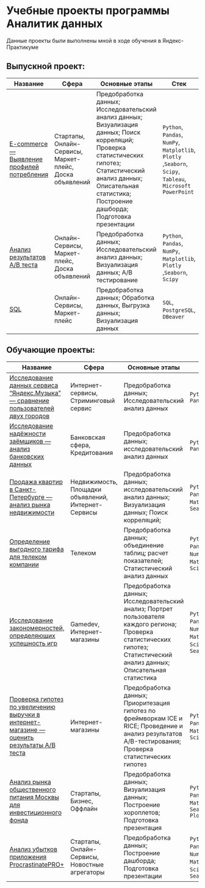 # Учебные проекты программы Аналитик данных 

Данные проекты были выполнены мной в ходе обучения в Яндекс-Практикуме

## Выпускной проект:
|Название   	|Сфера   	|Основные этапы   	|Стек   	|
|---	|---	|---	|---	|
|[ E-commerce — Выявление профилей потребления](https://github.com/janemo7/Study-projects/blob/master/final/e-com/e-com.ipynb) | Стартапы, Онлайн-Сервисы, Маркет-плейс, Доска объявлений | Предобработка данных; Исследовательский анализ данных; Визуализация данных; Поиск корреляций; Проверка статистических гипотез; Статистический анализ данных; Описательная статистика; Построение дашборда; Подготовка презентации  | `Python`, `Pandas`, `NumPy`, `Matplotlib`, `Plotly` ,`Seaborn`, `Scipy`, `Tableau`, `Microsoft PowerPoint`|
|[Анализ результатов A/B теста](https://github.com/janemo7/Study-projects/blob/master/final/test/test.ipynb) | Онлайн-Сервисы, Маркет-плейс, Доска объявлений | Предобработка данных;  Исследовательский анализ данных; Визуализация данных; А/В тестирование | `Python`, `Pandas`, `NumPy`, `Matplotlib`, `Plotly` ,`Seaborn`, `Scipy`|
|[SQL](https://github.com/janemo7/Study-projects/blob/master/final/sql/SQL.ipynb) | Онлайн-Сервисы, Маркет-плейс | Предобработка данных; Обработка данных, Выгрузка данных; Визуализация данных  | `SQL`, `PostgreSQL`, `DBeaver`|
## Обучающие проекты:
|Название   	|Сфера   	|Основные этапы   	|Стек   	|
|---	|---	|---	|---	|
|[Исследование данных сервиса “Яндекс.Музыка” — сравнение пользователей двух городов](https://github.com/janemo7/Study-projects/blob/master/big-cities-music/Project_1_yandex-music.ipynb)   	|Интернет-сервисы, Стриминговый сервис   	|Предобработка данных; Исследовательский анализ данных   	|`Python`, `Pandas`   	|
|[Исследование надёжности заёмщиков — анализ банковских данных](https://github.com/janemo7/Study-projects/blob/master/banks/banks.ipynb)   	|Банковская сфера, Кредитования  	|Предобработка данных; исследовательский анализ данных   	|`Python`, `Pandas`   	|
|[Продажа квартир в Санкт-Петербурге — анализ рынка недвижимости](https://github.com/janemo7/Study-projects/blob/master/apartments/apartments.ipynb) |Недвижимость, Площадки объявлений, Интернет-Сервисы |Предобработка данных; исследовательский анализ данных; Визуализация данных; Поиск корреляций; |`Python`, `Pandas`, `Matplotlib`, `Seaborn` |
|[Определение выгодного тарифа для телеком компании](https://github.com/janemo7/Study-projects/blob/master/telecom/telecom.ipynb)   	|Телеком   	|Предобработка данных; объединение таблиц; расчет показателей; Статистический анализ данных   	|`Python`, `Pandas`, `NumPy`, `Matplotlib`, `SciPy`   	|
[Исследование закономерностей, определяющих успешность игр](https://github.com/janemo7/Study-projects/blob/master/game/game.ipynb)   	|Gamedev, Интернет-магазины   	|Предобработка данных; Исследовательский анализ; Портрет пользователя каждого региона; Проверка статистических гипотез; Статистический анализ данных; Описательная статистика   	|`Python`, `Pandas`, `NumPy`, `Matplotlib`, `SciPy`, `Seaborn`   	|
[Проверка гипотез по увеличению выручки в интернет-магазине — оценить результаты A/B теста](https://github.com/janemo7/Study-projects/blob/master/hypotheses/hypotheses.ipynb) | Интернет-магазины|Предобработка данных; Приоритезация гипотез по фреймворкам ICE и RICE; Проведение и анализ результатов A/B-тестирования; Проверка статистических гипотез |`Python`, `Pandas`, `Matplotlib`, `SciPy` |
[Анализ рынка общественного питания Москвы для инвестиционного фонда](https://github.com/janemo7/Study-projects/blob/master/food-market/food.ipynb) | Стартапы, Бизнес, Оффлайн |Предобработка данных; Визуализация данных; Построение хороплетов; Подготовка презентация|`Python`, `Pandas`, `Matplotlib`, `Seaborn` `Plotly` |
[Анализ убытков приложения ProcrastinatePRO+](https://github.com/janemo7/Study-projects/blob/master/procrastinate/procractinate.ipynb) | Стартапы, Онлайн-Сервисы, Новостные агрегаторы |Предобработка данных; Построение дашборда; Подготовка презентации|`Python`, `Pandas`, `NumPy`, `Matplotlib`, `SciPy`, `Seaborn` |
